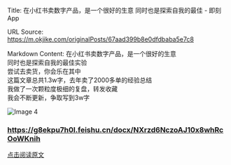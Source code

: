 Title: 在小红书卖数字产品，是一个很好的生意 同时也是探索自我的最佳 - 即刻App

URL Source: https://m.okjike.com/originalPosts/67aad399b8e0dfdbaba5e7c8

Markdown Content:
在小红书卖数字产品，是一个很好的生意  
同时也是探索自我的最佳实验  
尝试去卖货，你会乐在其中  
这篇文章总共1.3w字，去年卖了2000多单的经验总结  
我做了一次颗粒度极细的复盘，转发收藏  
我会不断更新，争取写到3w字

![Image 4](https://cdnv2.ruguoapp.com/icons/link.png)

### https://g8ekpu7h0l.feishu.cn/docx/NXrzd6NczoAJ10x8whRcOoWKnih

[点击阅读原文](https://g8ekpu7h0l.feishu.cn/docx/NXrzd6NczoAJ10x8whRcOoWKnih)
